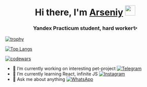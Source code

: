 <h1 align="center">Hi there, I'm <a href="t.me/@arseniyMuravyev" target="_blank">Arseniy</a> 
<img src="https://github.com/blackcater/blackcater/raw/main/images/Hi.gif" height="32"/></h1>
<h3 align="center">Yandex Practicum student, hard worker✨</h3>

[![trophy](https://github-profile-trophy.vercel.app/?username=ArseniyMuravyev)](https://github-profile-trophy.vercel.app/?username=ArseniyMuravyev&row=1)

[![Top Langs](https://github-readme-stats.vercel.app/api/top-langs/?username=ArseniyMuravyev&layout=compact)](https://github.com/ArseniyMuravyev/github-readme-stats) 

[![codewars](https://www.codewars.com/users/ArseniyMuravyev28/badges/small)](https://www.codewars.com/users/ArseniyMuravyev28) 

- 🔭 I’m currently working on interesting pet-project <a href="t.me/@arseniyMuravyev">![Telegram](https://img.shields.io/badge/Telegram-2CA5E0?style=for-the-badge&logo=telegram&logoColor=white)</a>
- 🌱 I’m currently learning React, infinite JS <a href="https://www.instagram.com/muravyev_arseniy">![Instagram](https://img.shields.io/badge/Instagram-%23E4405F.svg?style=for-the-badge&logo=Instagram&logoColor=white)</a>
- 💬 Ask me about anything <a href="https://api.whatsapp.com/send?phone=89279705901">![WhatsApp](https://img.shields.io/badge/WhatsApp-25D366?style=for-the-badge&logo=whatsapp&logoColor=white)</a>
